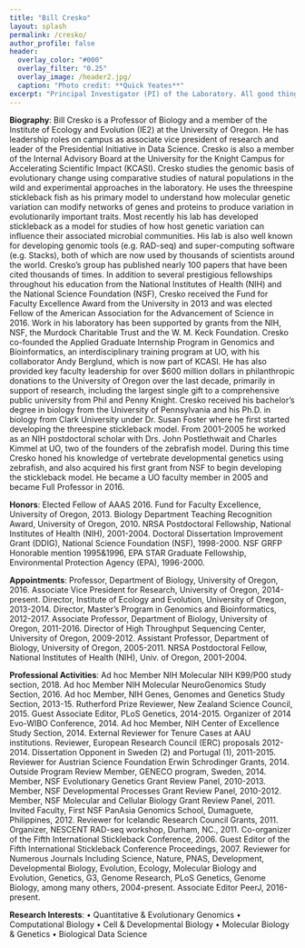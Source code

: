 ```yaml
---
title: "Bill Cresko"
layout: splash
permalink: /cresko/
author_profile: false
header:
  overlay_color: "#000"
  overlay_filter: "0.25"
  overlay_image: /header2.jpg/
  caption: "Photo credit: **Quick Yeates**"
excerpt: "Principal Investigator (PI) of the Laboratory. All good things are due to the lab, but all of the mistakes are mine"
---
```


**Biography**: Bill Cresko is a Professor of Biology and a member of the Institute of Ecology and Evolution (IE2) at the University of Oregon. He has leadership roles on campus as associate vice president of research and leader of the Presidential Initiative in Data Science. Cresko is also a member of the Internal Advisory Board at the University for the Knight Campus for Accelerating Scientific Impact (KCASI). Cresko studies the genomic basis of evolutionary change using comparative studies of natural populations in the wild and experimental approaches in the laboratory. He uses the threespine stickleback fish as his primary model to understand how molecular genetic variation can modify networks of genes and proteins to produce variation in evolutionarily important traits. Most recently his lab has developed stickleback as a model for studies of how host genetic variation can influence their associated microbial communities. His lab is also well known for developing genomic tools (e.g. RAD-seq) and super-computing software (e.g. Stacks), both of which are now used by thousands of scientists around the world. Cresko’s group has published nearly 100 papers that have been cited thousands of times. In addition to several prestigious fellowships throughout his education from the National Institutes of Health (NIH) and the National Science Foundation (NSF), Cresko received the Fund for Faculty Excellence Award from the University in 2013 and was elected Fellow of the American Association for the Advancement of Science in 2016. Work in his laboratory has been supported by grants from the NIH, NSF, the Murdock Charitable Trust and the W. M. Keck Foundation. Cresko co-founded the Applied Graduate Internship Program in Genomics and Bioinformatics, an interdisciplinary training program at UO, with his collaborator Andy Berglund, which is now part of KCASI. He has also provided key faculty leadership for over $600 million dollars in philanthropic donations to the University of Oregon over the last decade, primarily in support of research, including the largest single gift to a comprehensive public university from Phil and Penny Knight. Cresko received his bachelor’s degree in biology from the University of Pennsylvania and his Ph.D. in biology from Clark University under Dr. Susan Foster where he first started developing the threespine stickleback model. From 2001-2005 he worked as an NIH postdoctoral scholar with Drs. John Postlethwait and Charles Kimmel at UO, two of the founders of the zebrafish model. During this time Cresko honed his knowledge of vertebrate developmental genetics using zebrafish, and also acquired his first grant from NSF to begin developing the stickleback model. He became a UO faculty member in 2005 and became Full Professor in 2016.

**Honors**: Elected Fellow of AAAS 2016. Fund for Faculty Excellence, University of Oregon, 2013. Biology Department Teaching Recognition Award, University of Oregon, 2010. NRSA Postdoctoral Fellowship, National Institutes of Health (NIH), 2001-2004. Doctoral Dissertation Improvement Grant (DDIG), National Science Foundation (NSF), 1998-2000. NSF GRFP Honorable mention 1995&1996, EPA STAR Graduate Fellowship, Environmental Protection Agency (EPA), 1996-2000.

**Appointments**: Professor, Department of Biology, University of Oregon, 2016. Associate Vice President for Research, University of Oregon, 2014-present. Director, Institute of Ecology and Evolution, University of Oregon, 2013-2014. Director, Master’s Program in Genomics and Bioinformatics, 2012-2017. Associate Professor, Department of Biology, University of Oregon, 2011-2016. Director of High Throughput Sequencing Center, University of Oregon, 2009-2012. Assistant Professor, Department of Biology, University of Oregon, 2005-2011. NRSA Postdoctoral Fellow, National Institutes of Health (NIH), Univ. of Oregon, 2001-2004.

**Professional Activities**: Ad hoc Member NIH Molecular NIH K99/P00 study section, 2018. Ad hoc Member NIH Molecular NeuroGenomics Study Section, 2016. Ad hoc Member, NIH Genes, Genomes and Genetics Study Section, 2013-15. Rutherford Prize Reviewer, New Zealand Science Council, 2015. Guest Associate Editor, PLoS Genetics, 2014-2015. Organizer of 2014 Evo-WIBO Conference, 2014. Ad hoc Member, NIH Center of Excellence Study Section, 2014. External Reviewer for Tenure Cases at AAU institutions. Reviewer, European Research Council (ERC) proposals 2012-2014. Dissertation Opponent in Sweden (2) and Portugal (1), 2011-2015. Reviewer for Austrian Science Foundation Erwin Schrodinger Grants, 2014. Outside Program Review Member, GENECO program, Sweden, 2014. Member, NSF Evolutionary Genetics Grant Review Panel, 2010-2013. Member, NSF Developmental Processes Grant Review Panel, 2010-2012. Member, NSF Molecular and Cellular Biology Grant Review Panel, 2011. Invited Faculty, First NSF PanAsia Genomics School, Dumaguete, Philippines, 2012. Reviewer for Icelandic Research Council Grants, 2011. Organizer, NESCENT RAD-seq workshop, Durham, NC., 2011. Co-organizer of the Fifth International Stickleback Conference, 2006. Guest Editor of the Fifth International Stickleback Conference Proceedings, 2007. Reviewer for Numerous Journals Including Science, Nature, PNAS, Development, Developmental Biology, Evolution, Ecology, Molecular Biology and Evolution, Genetics, G3, Genome Research, PLoS Genetics, Genome Biology, among many others, 2004-present. Associate Editor PeerJ, 2016-present.

**Research Interests**:
•	Quantitative & Evolutionary Genomics
•	Computational Biology
•	Cell & Developmental Biology
•	Molecular Biology & Genetics
•	Biological Data Science
